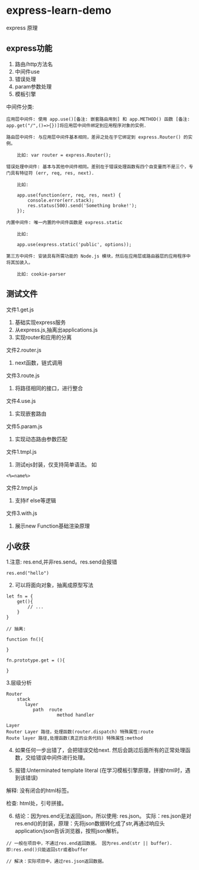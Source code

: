 # express-learn-demo 
express  原理

## express功能

1. 路由/http方法名
2. 中间件use
3. 错误处理
4. param参数处理
5. 模板引擎

中间件分类:

```
应用层中间件: 使用 app.use()[备注: 嵌套路由用到] 和 app.METHOD() 函数 [备注: app.get("/",()=>{})]将应用层中间件绑定到应用程序对象的实例.

路由层中间件: 与应用层中间件基本相同，差异之处在于它绑定到 express.Router() 的实例。

    比如: var router = express.Router();

错误处理中间件: 基本与其他中间件相同。差别在于错误处理函数有四个自变量而不是三个，专门具有特征符 (err, req, res, next).

    比如: 

    app.use(function(err, req, res, next) {
        console.error(err.stack);
        res.status(500).send('Something broke!');
    });

内置中间件: 唯一内置的中间件函数是 express.static

    比如: 

    app.use(express.static('public', options));

第三方中间件: 安装具有所需功能的 Node.js 模块，然后在应用层或路由器层的应用程序中将其加装入。

    比如: cookie-parser

```

## 测试文件

文件1.get.js
1. 基础实现express服务
2. 从express.js,抽离出applications.js
3. 实现router和应用的分离

文件2.router.js
1. next函数，链式调用

文件3.route.js
1. 将路径相同的接口，进行整合

文件4.use.js
1. 实现嵌套路由

文件5.param.js
1. 实现动态路由参数匹配

文件1.tmpl.js
1. 测试ejs封装，仅支持简单语法。 如

```
<%=name%>
```

文件2.tmpl.js
1. 支持if else等逻辑

文件3.with.js
1. 展示new Function基础渲染原理

## 小收获

1.注意: res.end,并非res.send。res.send会报错

```
res.end("hello")
```

2. 可以将面向对象，抽离成原型写法

```
let fn = {
    get(){
        // ...
    }
}

// 抽离:

function fn(){

}

fn.prototype.get = (){

}
```

3.层级分析

```
Router
    stack
       layer
          path  route
                   method handler

Layer
Router Layer 路径，处理函数(router.dispatch) 特殊属性:route
Route layer 路径,处理函数(真正的业务代码) 特殊属性:method

```

4. 如果任何一步出错了，会把错误交给next. 然后会跳过后面所有的正常处理函数，交给错误中间件进行处理。

5. 报错:Unterminated template literal (在学习模板引擎原理，拼接html时，遇到该错误)

解释: 没有闭合的html标签。

检查: html处，引号拼接。

6. 结论：因为res.end无法返回json，所以使用: res.json。 实际：res.json是对res.end()的封装，原理：先将json数据转化成了str,再通过响应头application/json告诉浏览器，按照json解析。

```
// 一般在项目中，不通过res.end返回数据。 因为res.end(str || buffer).即:res.end()只能返回str或者buffer

// 解决：实际项目中，通过res.json返回数据。
```

